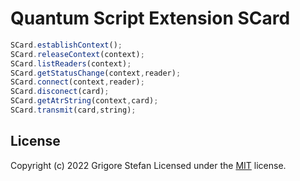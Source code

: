 # Quantum Script Extension SCard

```javascript
SCard.establishContext();
SCard.releaseContext(context);
SCard.listReaders(context);
SCard.getStatusChange(context,reader);
SCard.connect(context,reader);
SCard.disconect(card);
SCard.getAtrString(context,card);
SCard.transmit(card,string);
```

## License

Copyright (c) 2022 Grigore Stefan
Licensed under the [MIT](LICENSE) license.
